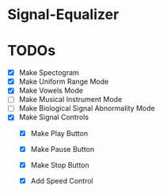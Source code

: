 # Signal-Equalizer

# TODOs
- [x] Make Spectogram
- [x] Make Uniform Range Mode
- [x] Make Vowels Mode
- [ ] Make Musical Instrument Mode
- [ ] Make Biological Signal Abnormality Mode
- [x] Make Signal Controls
    - [x] Make Play Button
    - [x] Make Pause Button
    - [x] Make Stop Button
    - [x] Add Speed Control

